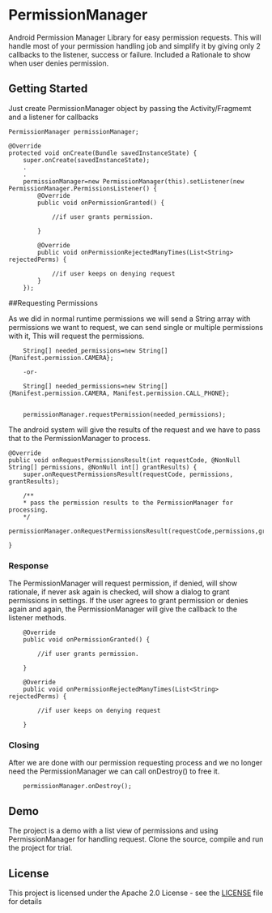 # PermissionManager
Android Permission Manager Library for easy permission requests.
This will handle most of your permission handling job and simplify it by giving only 2 callbacks to the listener, success or failure.
Included a Rationale to show when user denies permission.

## Getting Started

Just create PermissionManager object by passing the Activity/Fragmemt and a listener for callbacks

```
PermissionManager permissionManager;

@Override
protected void onCreate(Bundle savedInstanceState) {
	super.onCreate(savedInstanceState);
	.
	.
	permissionManager=new PermissionManager(this).setListener(new PermissionManager.PermissionsListener() {
		@Override
		public void onPermissionGranted() {

			//if user grants permission.

		}

		@Override
		public void onPermissionRejectedManyTimes(List<String> rejectedPerms) {

			//if user keeps on denying request
		}
	});
```

##Requesting Permissions

As we did in normal runtime permissions we will send a String array with permissions we want to request, we can send single or multiple permissions with it,
This will request the permissions.

```
	String[] needed_permissions=new String[]{Manifest.permission.CAMERA};

	-or-

	String[] needed_permissions=new String[]{Manifest.permission.CAMERA, Manifest.permission.CALL_PHONE};


	permissionManager.requestPermission(needed_permissions);

```

The android system will give the results of the request and we have to pass that to the PermissionManager to process.

```
@Override
public void onRequestPermissionsResult(int requestCode, @NonNull String[] permissions, @NonNull int[] grantResults) {
    super.onRequestPermissionsResult(requestCode, permissions, grantResults);

	/**
    * pass the permission results to the PermissionManager for processing.
    */
    permissionManager.onRequestPermissionsResult(requestCode,permissions,grantResults);

}
```

### Response

The PermissionManager will request permission, if denied, will show rationale, if never ask again is checked, will show a dialog to
grant permissions in settings. If the user agrees to grant permission or denies again and again, the PermissionManager will give the callback to the listener methods.

```
	@Override
	public void onPermissionGranted() {

		//if user grants permission.

	}

	@Override
	public void onPermissionRejectedManyTimes(List<String> rejectedPerms) {

		//if user keeps on denying request

	}

```


### Closing

After we are done with our permission requesting process and we no longer need the PermissionManager we can call onDestroy() to free it.

```
	permissionManager.onDestroy();
```


## Demo

The project is a demo with a list view of permissions and using PermissionManager for handling request.
Clone the source, compile and run the project for trial.


## License

This project is licensed under the Apache 2.0 License - see the [LICENSE](LICENSE) file for details
